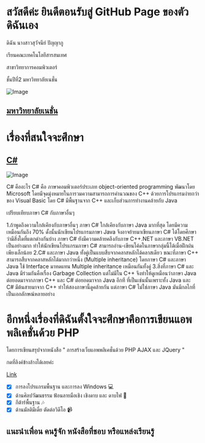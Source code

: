 # สวัสดีค่ะ ยินดีตอนรับสู่ GitHub Page ของตัวดิฉันเอง
ดิฉัน นางสาวสุวัจนีย์ ปัญญาภู

เรียนคณะเทคโนโลยีสารสนเทศ 

สาขาวิทยาการคอมพิวเตอร์

ชั้นปีที่2 มหาวิทยาลัยเนชั่น


![Image](https://raw.githubusercontent.com/thaiall/programming-page/master/Nation_University_Logo.png)
## [มหาวิทยาลัยเนชั่น](http://www.nation.ac.th)


# เรื่องที่สนใจจะศึกษา

## [C#](http://mindphp.com/%E0%B8%84%E0%B8%B9%E0%B9%88%E0%B8%A1%E0%B8%B7%E0%B8%AD/73-%E0%B8%84%E0%B8%B7%E0%B8%AD%E0%B8%AD%E0%B8%B0%E0%B9%84%E0%B8%A3/2184-c-%E0%B8%8A%E0%B8%B2%E0%B8%A3%E0%B9%8C%E0%B8%9B-%E0%B8%84%E0%B8%B7%E0%B8%AD%E0%B8%AD%E0%B8%B0%E0%B9%84%E0%B8%A3)

![Image](https://github.com/fulkkie24/CSharpHomeWork/blob/master/marcuscode_XLgCGHrYlAfWpY2_1000.png)


C# คืออะไร
C# คือ ภาษาคอมพิวเตอร์ประเภท object-oriented programming พัฒนาโดย Microsoft โดยมีจุดมุ่งหมายในการวมความสามารถการคำนวณของ C++ ด้วยการโปรแกรมง่ายกว่าของ Visual Basic โดย C# มีพื้นฐานจาก C++ และเก็บส่วนการทำงานคล้ายกับ Java


เปรียบเทียบภาษา C# กับภาษาอื่นๆ

1.ถ้าพูดถึงความใกล้เคียงกับภาษาอื่นๆ ภาษา C# ใกล้เคียงกับภาษา Java มากที่สุด โดยมีความเหมือนกันถึง 70% ดั้งนั้นนักเขียนโปรแกรมภาษา Java จึงอาจย้ายมาเขียนภาษา C# ได้โดยศึกษาว่ามีสิ่งใดที่แตกต่างกันบ้าง ภาษา C# ยังมีความคล้ายคลึงกับภาษ C++.NET และภาษา VB.NET เป็นอย่างมาก ทำให้นักเขียนโปรแกรมภาษา C# สามารถอ่าน-เขียนโค้ดในภาษากลุ่มนี้ได้เมื่อฝึกฝนเพียงเล็กน้อย
2.C# และภาษา Java ทั้งคู่เป็นแบบสืบจากคลาสหลักได้คลาสเดียว ขณะที่ภาษา C++ สามารถสืบจากคลาสหลักได้มากกว่าหนึ่ง (Multiple inheritance) โดยภาษา C# และภาษา Java ใช้ Interface มาทดแทน Multiple inheritance เหมือนกันทั้งคู่
3.สิ่งที่ภาษา C# และ Java มีร่วมกันคือเรื่อง Garbage Collection แต่ไม่มีใน C++ จึงทำให้ดูเหมือนว่าภาษา Java ต่อยอดมาจากภาษา C++ และ C# ต่อยอดมาจาก Java อีกที ที่เป็นเช่นนั้นเพราะทั้ง Java และ C# มีต้นสายมาจาก C++ ทำให้สองภาษานี้ดูคล้ายกัน แต่ภาษา C# ไม่ใช่ภาษา Java มันมีกลไกที่เป็นเอกลักษณ์หลายอย่าง

# อีกหนึ่งเรื่องที่ดิฉันตั้งใจจะศึกษาคือการเขียนแอพพลิเคชั่นด้วย PHP
โดยการเขียนสรุปจากหนังสือ " การสร้างเว็บแอพพลิเคชั่นด้วย PHP AJAX และ JQuery "

กดที่ลิงค์ข้างล้างได้เลยค่ะ

[Link](https://www.facebook.com/ajarnburin/photos/a.1784650131549110/1784650354882421/?type=3&theater&ifg=1)


- [x]  การลงโปรแกรมพื้นฐาน และการลง Windows :computer:
- [x]  ด้านศิลปวัฒนธรรม ฟ้อนลายมือเชิง เชิงดาบ และ ดาบไฟ :sparkler:
- [x]  กีต้าร์พื้นฐาน :notes:	
- [x]  ด้านมัลติมีเดี่ย ตัดต่อวิดีโอ :video_camera:

## แนะนำเพื่อน คนรู้จัก หนังสือที่ชอบ หรือแหล่งเรียนรู้



